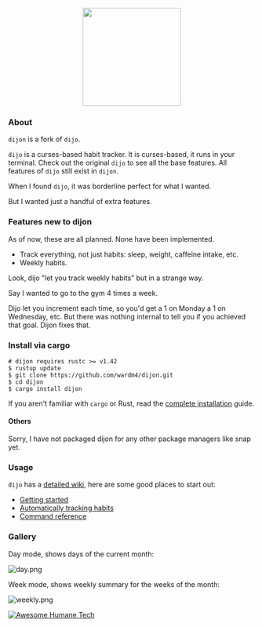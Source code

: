 <p align="center">
  <img height="200" src="https://i.imgur.com/7YBu6sE.png">
</p>

### About

`dijon` is a fork of `dijo`.

`dijo` is a curses-based habit tracker. It is curses-based, it runs in
your terminal. Check out the original `dijo` to see all the base features. All features of `dijo` still exist in `dijon`.

When I found `dijo`, it was borderline perfect for what I wanted.

But I wanted just a handful of extra features.

### Features new to dijon

As of now, these are all planned. None have been implemented.

 - Track everything, not just habits: sleep, weight, caffeine intake, etc.
 - Weekly habits.

 Look, dijo "let you track weekly habits" but in a strange way. 

 Say I wanted to go to the gym 4 times a week.

Dijo let you increment each time, so you'd get a 1 on Monday a 1 on Wednesday, etc. But there was nothing internal to tell you if you achieved that goal. Dijon fixes that.

### Install via cargo

```shell
# dijon requires rustc >= v1.42
$ rustup update
$ git clone https://github.com/wardm4/dijon.git
$ cd dijon
$ cargo install dijon
```
If you aren't familiar with `cargo` or Rust, read the [complete
installation](https://github.com/NerdyPepper/dijo/wiki/Install)
guide.

#### Others

Sorry, I have not packaged dijon for any other package managers like snap yet.

### Usage

`dijo` has a [detailed
wiki](https://github.com/NerdyPepper/dijo/wiki/), here are
some good places to start out:

 - [Getting started](https://github.com/NerdyPepper/dijo/wiki/Getting-Started)
 - [Automatically tracking habits](https://github.com/NerdyPepper/dijo/wiki/Auto-Habits)
 - [Command reference](https://github.com/NerdyPepper/dijo/wiki/Commands)

### Gallery

Day mode, shows days of the current month:

![day.png](https://u.peppe.rs/qI.png)

Week mode, shows weekly summary for the weeks of the month:

![weekly.png](https://u.peppe.rs/HZ.png)

[![Awesome Humane Tech](https://raw.githubusercontent.com/humanetech-community/awesome-humane-tech/main/humane-tech-badge.svg?sanitize=true)](https://github.com/humanetech-community/awesome-humane-tech)
